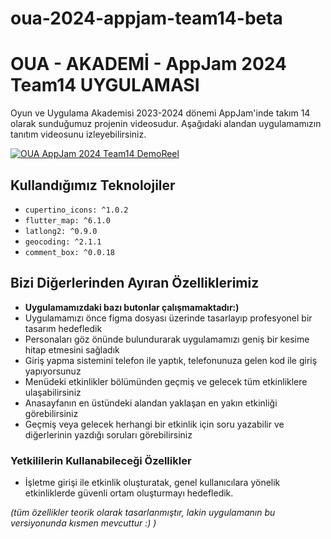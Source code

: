 # oua-2024-appjam-team14-beta

# OUA - AKADEMİ - AppJam 2024 Team14 UYGULAMASI

Oyun ve Uygulama Akademisi 2023-2024 dönemi AppJam'inde takım 14 olarak sunduğumuz projenin videosudur. Aşağıdaki alandan uygulamamızın tanıtım videosunu izleyebilirsiniz.

[![OUA AppJam 2024 Team14 DemoReel](https://i9.ytimg.com/vi/Oi84USY5KRM/mq1.jpg?sqp=CMC64q8G-oaymwEmCMACELQB8quKqQMa8AEB-AHaAYAC4AOKAgwIABABGGUgZSg7MA8=&rs=AOn4CLDX0TrS1oKd85jJgYE-yx1qQj0W7Q)](https://youtu.be/Oi84USY5KRM)



## Kullandığımız Teknolojiler

- `cupertino_icons: ^1.0.2`
- `flutter_map: ^6.1.0`
- `latlong2: ^0.9.0`
- `geocoding: ^2.1.1`
- `comment_box: ^0.0.18`

## Bizi Diğerlerinden Ayıran Özelliklerimiz

- **Uygulamamızdaki bazı butonlar çalışmamaktadır:)**
- Uygulamamızı önce figma dosyası üzerinde tasarlayıp profesyonel bir tasarım hedefledik
- Personaları göz önünde bulundurarak uygulamamızı geniş bir kesime hitap etmesini sağladık
- Giriş yapma sistemini telefon ile yaptık, telefonunuza gelen kod ile giriş yapıyorsunuz
- Menüdeki etkinlikler bölümünden geçmiş ve gelecek tüm etkinliklere ulaşabilirsiniz
- Anasayfanın en üstündeki alandan yaklaşan en yakın etkinliği görebilirsiniz
- Geçmiş veya gelecek herhangi bir etkinlik için soru yazabilir ve diğerlerinin yazdığı soruları görebilirsiniz

### Yetkililerin Kullanabileceği Özellikler

- İşletme girişi ile etkinlik oluşturatak, genel kullanıcılara yönelik etkinliklerde güvenli ortam oluşturmayı hedefledik.

*(tüm özellikler teorik olarak tasarlanmıştır, lakin uygulamanın bu versiyonunda kısmen mevcuttur :) )*
